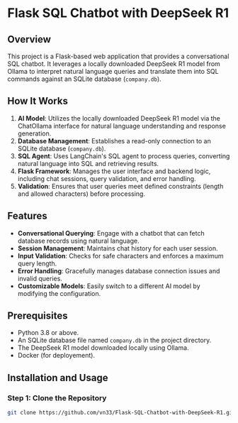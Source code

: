 # Flask SQL Chatbot with DeepSeek R1

## Overview
This project is a Flask-based web application that provides a conversational SQL chatbot. It leverages a locally downloaded DeepSeek R1 model from Ollama to interpret natural language queries and translate them into SQL commands against an SQLite database (`company.db`).

## How It Works
1. **AI Model**: Utilizes the locally downloaded DeepSeek R1 model via the ChatOllama interface for natural language understanding and response generation.
2. **Database Management**: Establishes a read-only connection to an SQLite database (`company.db`).
3. **SQL Agent**: Uses LangChain's SQL agent to process queries, converting natural language into SQL and retrieving results.
4. **Flask Framework**: Manages the user interface and backend logic, including chat sessions, query validation, and error handling.
5. **Validation**: Ensures that user queries meet defined constraints (length and allowed characters) before processing.

## Features
- **Conversational Querying**: Engage with a chatbot that can fetch database records using natural language.
- **Session Management**: Maintains chat history for each user session.
- **Input Validation**: Checks for safe characters and enforces a maximum query length.
- **Error Handling**: Gracefully manages database connection issues and invalid queries.
- **Customizable Models**: Easily switch to a different AI model by modifying the configuration.

## Prerequisites
- Python 3.8 or above.
- An SQLite database file named `company.db` in the project directory.
- The DeepSeek R1 model downloaded locally using Ollama.
- Docker (for deployement).

## Installation and Usage

### Step 1: Clone the Repository
```bash
git clone https://github.com/vn33/Flask-SQL-Chatbot-with-DeepSeek-R1.git
```
